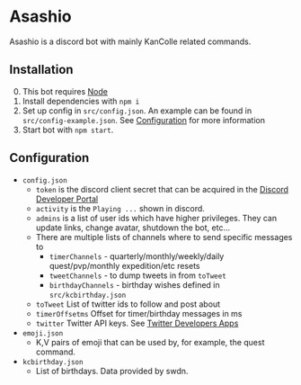 Asashio
=======
Asashio is a discord bot with mainly KanColle related commands.

Installation
------------
0. This bot requires [Node](https://nodejs.org/en/)
1. Install dependencies with `npm i`
2. Set up config in `src/config.json`. An example can be found in `src/config-example.json`. See [Configuration](#Configuration) for more information
3. Start bot with `npm start`.

Configuration
-------------
- `config.json`
    - `token` is the discord client secret that can be acquired in the [Discord Developer Portal](https://discordapp.com/developers/applications/)
    - `activity` is the `Playing ...` shown in discord.
    - `admins` is a list of user ids which have higher privileges. They can update links, change avatar, shutdown the bot, etc...
    - There are multiple lists of channels where to send specific messages to
        - `timerChannels` - quarterly/monthly/weekly/daily quest/pvp/monthly expedition/etc resets
        - `tweetChannels` - to dump tweets in from `toTweet`
        - `birthdayChannels` - birthday wishes defined in `src/kcbirthday.json`
    - `toTweet` List of twitter ids to follow and post about
    - `timerOffsetms` Offset for timer/birthday messages in ms
    - `twitter` Twitter API keys. See [Twitter Developers Apps](https://developer.twitter.com/en/apps)
- `emoji.json`
    - K,V pairs of emoji that can be used by, for example, the quest command.
- `kcbirthday.json`
    - List of birthdays. Data provided by swdn.